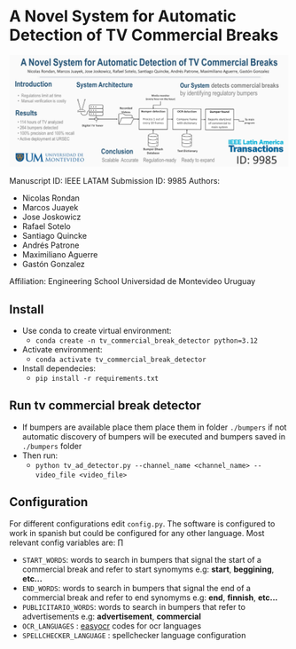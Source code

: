 # A Novel System for Automatic Detection of TV Commercial Breaks

![plot](./abstract.jpeg)

Manuscript ID: IEEE LATAM Submission ID: 9985 Authors:

* Nicolas Rondan
* Marcos Juayek 
* Jose Joskowicz
* Rafael Sotelo
* Santiago Quincke 
* Andrés Patrone 
* Maximiliano Aguerre 
* Gastón Gonzalez

Affiliation:
Engineering School
Universidad de Montevideo
Uruguay

## Install
* Use conda to create virtual environment:
    * ` conda create -n tv_commercial_break_detector python=3.12 ` 
* Activate environment:
    * `conda activate tv_commercial_break_detector `
* Install dependecies: 
    * `pip install -r requirements.txt`

## Run tv commercial break detector


* If bumpers are available place them place them in folder `./bumpers` if not automatic discovery of bumpers will be executed and bumpers saved in `./bumpers` folder
* Then run: 
    * ` python tv_ad_detector.py --channel_name <channel_name> --video_file <video_file> `


## Configuration

For different configurations edit `config.py`. The software is configured to work in spanish but could be configured for any other language. Most relevant config variables are: ∏

* `START_WORDS`: words to search in bumpers that signal the start of a commercial break and refer to start synomyms e.g: __start__, __beggining__, __etc...__
* `END_WORDS`: words to search in bumpers that signal the end of a commercial break and refer to end synomyms e.g: __end__, __finnish__, __etc...__
* `PUBLICITARIO_WORDS`:  words to search in bumpers that refer to advertisements e.g: __advertisement__, __commercial__
* `OCR_LANGUAGES` : [easyocr](https://github.com/JaidedAI/EasyOCR) codes for ocr languages
* `SPELLCHECKER_LANGUAGE` : spellchecker language configuration
